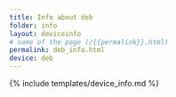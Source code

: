 ```yaml
---
title: Info about deb
folder: info
layout: deviceinfo
# name of the page (/{{permalink}}.html)
permalink: deb_info.html
device: deb
---
```

{% include templates/device_info.md %}
